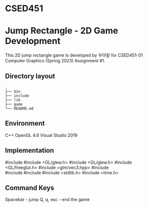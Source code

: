 # CSED451
# Jump Rectangle - 2D Game Development 

This 2D jump rectangle game is developed by 우아밑 for CSED451-01 Computer Graphics (Spring 2023) Assignment #1. 

## Directory layout 
    .
    ├── bin                 
    ├── include                   
    ├── lib                    
    ├── game                         
    └── README.md

## Environment
C++ 
OpenGL 4.6 
Visual Studio 2019

## Implementation
#include <iostream>
#include <GL/glew.h>
#include <GL/glew.h>
#include <GL/freeglut.h>
#include <glm/vec3.hpp>
#include <vector>	
#include <string>
#include <algorithm>
#include <stdlib.h>
#include <time.h>

## Command Keys
Spacebar - jump 
Q, q, esc - end the game 
